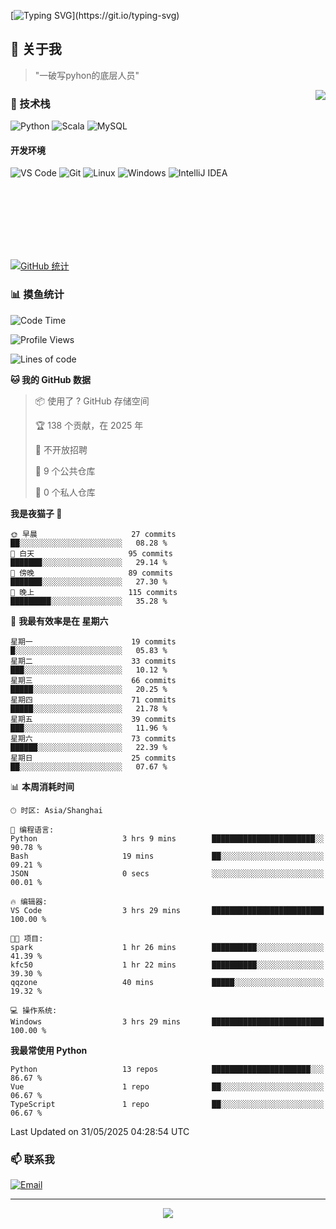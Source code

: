 [![Typing SVG](https://readme-typing-svg.herokuapp.com?font=Fira+Code&pause=1000&color=36BCF7&random=false&width=435&lines=print(%22Hello%2C+World!%22);%23+Welcome+to+my+code+space+%F0%9F%90%8D)](https://git.io/typing-svg)

## 🌟 关于我

> "一破写pyhon的底层人员"

<img align="right" src="https://github-readme-stats.vercel.app/api/top-langs/?username=huanxin996&theme=tokyonight" />

### 🎯 技术栈

![Python](https://img.shields.io/badge/Python-Expert-3776AB?style=for-the-badge&logo=python&logoColor=white)
![Scala](https://img.shields.io/badge/Scala-Expert-DC322F?style=for-the-badge&logo=scala&logoColor=white)
![MySQL](https://img.shields.io/badge/MySQL-Expert-4479A1?style=for-the-badge&logo=mysql&logoColor=white)

#### 开发环境

![VS Code](https://img.shields.io/badge/VS_Code-007ACC?style=for-the-badge&logo=visual-studio-code&logoColor=white)
![Git](https://img.shields.io/badge/Git-F05032?style=for-the-badge&logo=git&logoColor=white)
![Linux](https://img.shields.io/badge/Linux-FCC624?style=for-the-badge&logo=linux&logoColor=black)
![Windows](https://img.shields.io/badge/Windows_11-0078D4?style=for-the-badge&logo=windows11&logoColor=white)
![IntelliJ IDEA](https://img.shields.io/badge/IntelliJ_IDEA-000000?style=for-the-badge&logo=intellij-idea&logoColor=white)

<br/><br/><br/><br/><br/><br/>

  
[![GitHub 统计](https://github-readme-stats.vercel.app/api?username=huanxin996&show_icons=true&theme=tokyonight)](https://github.com/huanxin996)

### 📊 摸鱼统计

<!--START_SECTION:waka-->
![Code Time](http://img.shields.io/badge/Code%20Time-164%20hrs%2039%20mins-blue)

![Profile Views](http://img.shields.io/badge/%E4%B8%AA%E4%BA%BA%E8%B5%84%E6%96%99%E8%A7%82%E7%9C%8B%E6%AC%A1%E6%95%B0-2-blue)

![Lines of code](https://img.shields.io/badge/%E4%BB%8E%E3%80%8CHello%20World%E3%80%8D%E8%B5%B7%E6%88%91%E5%B7%B2%E7%BB%8F%E5%86%99%E4%BA%86-2.5%20million%20%E8%A1%8C%E4%BB%A3%E7%A0%81-blue)

**🐱 我的 GitHub 数据** 

> 📦  使用了 ? GitHub 存储空间 
 > 
> 🏆 138 个贡献，在 2025 年
 > 
> 🚫 不开放招聘
 > 
> 📜 9 个公共仓库 
 > 
> 🔑 0 个私人仓库 
 > 
**我是夜猫子 🦉** 

```text
🌞 早晨                     27 commits          ██░░░░░░░░░░░░░░░░░░░░░░░   08.28 % 
🌆 白天                     95 commits          ███████░░░░░░░░░░░░░░░░░░   29.14 % 
🌃 傍晚                     89 commits          ███████░░░░░░░░░░░░░░░░░░   27.30 % 
🌙 晚上                     115 commits         █████████░░░░░░░░░░░░░░░░   35.28 % 
```
📅 **我最有效率是在 星期六** 

```text
星期一                      19 commits          █░░░░░░░░░░░░░░░░░░░░░░░░   05.83 % 
星期二                      33 commits          ███░░░░░░░░░░░░░░░░░░░░░░   10.12 % 
星期三                      66 commits          █████░░░░░░░░░░░░░░░░░░░░   20.25 % 
星期四                      71 commits          █████░░░░░░░░░░░░░░░░░░░░   21.78 % 
星期五                      39 commits          ███░░░░░░░░░░░░░░░░░░░░░░   11.96 % 
星期六                      73 commits          ██████░░░░░░░░░░░░░░░░░░░   22.39 % 
星期日                      25 commits          ██░░░░░░░░░░░░░░░░░░░░░░░   07.67 % 
```


📊 **本周消耗时间** 

```text
🕑︎ 时区: Asia/Shanghai

💬 编程语言: 
Python                   3 hrs 9 mins        ███████████████████████░░   90.78 % 
Bash                     19 mins             ██░░░░░░░░░░░░░░░░░░░░░░░   09.21 % 
JSON                     0 secs              ░░░░░░░░░░░░░░░░░░░░░░░░░   00.01 % 

🔥 编辑器: 
VS Code                  3 hrs 29 mins       █████████████████████████   100.00 % 

🐱‍💻 项目: 
spark                    1 hr 26 mins        ██████████░░░░░░░░░░░░░░░   41.39 % 
kfc50                    1 hr 22 mins        ██████████░░░░░░░░░░░░░░░   39.30 % 
qqzone                   40 mins             █████░░░░░░░░░░░░░░░░░░░░   19.32 % 

💻 操作系统: 
Windows                  3 hrs 29 mins       █████████████████████████   100.00 % 
```

**我最常使用 Python** 

```text
Python                   13 repos            ██████████████████████░░░   86.67 % 
Vue                      1 repo              ██░░░░░░░░░░░░░░░░░░░░░░░   06.67 % 
TypeScript               1 repo              ██░░░░░░░░░░░░░░░░░░░░░░░   06.67 % 
```




 Last Updated on 31/05/2025 04:28:54 UTC
<!--END_SECTION:waka-->

### 📫 联系我

[![Email](https://img.shields.io/badge/Email-D14836?style=for-the-badge&logo=gmail&logoColor=white)](mailto:mc.xiaolang@Foxmail.com)

---

<p align="center">
  <img src="https://profile-counter.glitch.me/huanxin996/count.svg" />
</p>